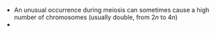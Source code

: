 - An unusual occurrence during meiosis can sometimes cause a high number of chromosomes (usually double, from $2n$ to $4n$)
-